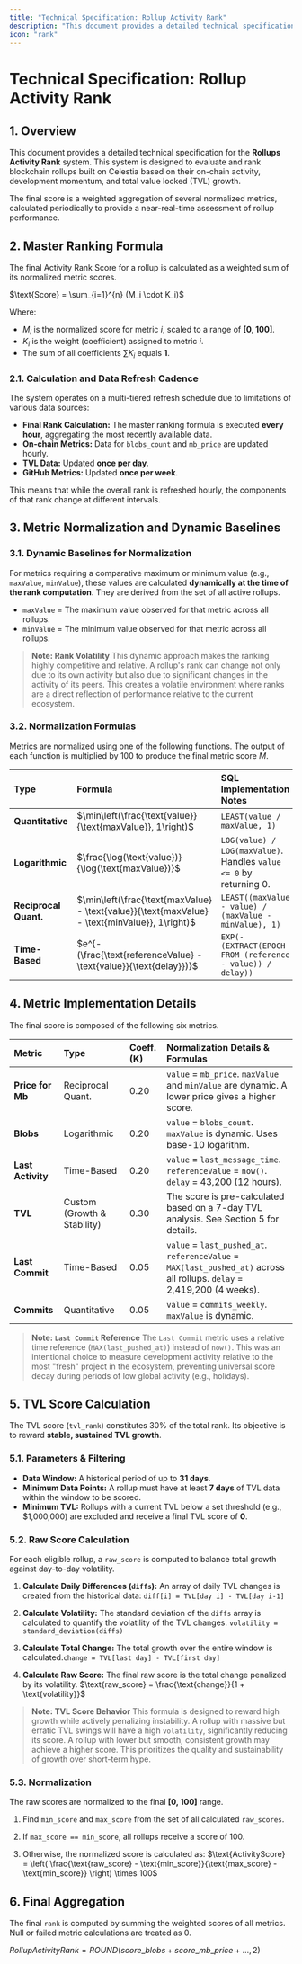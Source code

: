 ```yaml
---
title: "Technical Specification: Rollup Activity Rank"
description: "This document provides a detailed technical specification for the Rollups Activity Rank system."
icon: "rank"
---
```


# Technical Specification: Rollup Activity Rank

## 1. Overview

This document provides a detailed technical specification for the **Rollups Activity Rank** system. This system is designed to evaluate and rank blockchain rollups built on Celestia based on their on-chain activity, development momentum, and total value locked (TVL) growth.

The final score is a weighted aggregation of several normalized metrics, calculated periodically to provide a near-real-time assessment of rollup performance.

## 2. Master Ranking Formula

The final Activity Rank Score for a rollup is calculated as a weighted sum of its normalized metric scores.

$\text{Score} = \sum_{i=1}^{n} (M_i \cdot K_i)$

Where:
* $M_i$ is the normalized score for metric *i*, scaled to a range of **[0, 100]**.
* $K_i$ is the weight (coefficient) assigned to metric *i*.
* The sum of all coefficients $\sum K_i$ equals **1**.

### 2.1. Calculation and Data Refresh Cadence

The system operates on a multi-tiered refresh schedule due to limitations of various data sources:

* **Final Rank Calculation:** The master ranking formula is executed **every hour**, aggregating the most recently available data.
* **On-chain Metrics:** Data for `blobs_count` and `mb_price` are updated hourly.
* **TVL Data:** Updated **once per day**.
* **GitHub Metrics:** Updated **once per week**.

This means that while the overall rank is refreshed hourly, the components of that rank change at different intervals.


## 3. Metric Normalization and Dynamic Baselines

### 3.1. Dynamic Baselines for Normalization

For metrics requiring a comparative maximum or minimum value (e.g., `maxValue`, `minValue`), these values are calculated **dynamically at the time of the rank computation**. They are derived from the set of all active rollups.

* `maxValue` = The maximum value observed for that metric across all rollups.
* `minValue` = The minimum value observed for that metric across all rollups.

> **Note: Rank Volatility**
> This dynamic approach makes the ranking highly competitive and relative. A rollup's rank can change not only due to its own activity but also due to significant changes in the activity of its peers. This creates a volatile environment where ranks are a direct reflection of performance relative to the current ecosystem.

### 3.2. Normalization Formulas

Metrics are normalized using one of the following functions. The output of each function is multiplied by 100 to produce the final metric score $M$.

| Type | Formula | SQL Implementation Notes |
| :--- | :--- | :--- |
| **Quantitative** | $\min\left(\frac{\text{value}}{\text{maxValue}}, 1\right)$ | `LEAST(value / maxValue, 1)` |
| **Logarithmic** | $\frac{\log(\text{value})}{\log(\text{maxValue})}$ | `LOG(value) / LOG(maxValue)`. Handles `value <= 0` by returning 0. |
| **Reciprocal Quant.** | $\min\left(\frac{\text{maxValue} - \text{value}}{\text{maxValue} - \text{minValue}}, 1\right)$ | `LEAST((maxValue - value) / (maxValue - minValue), 1)` |
| **Time-Based** | $e^{-(\frac{\text{referenceValue} - \text{value}}{\text{delay}})}$ | `EXP(-(EXTRACT(EPOCH FROM (reference - value)) / delay))` |

## 4. Metric Implementation Details

The final score is composed of the following six metrics.

| Metric | Type | Coeff. (K) | Normalization Details & Formulas |
| :--- | :--- | :--- | :--- |
| **Price for Mb** | Reciprocal Quant. | 0.20 | `value` = `mb_price`. `maxValue` and `minValue` are dynamic. A lower price gives a higher score. |
| **Blobs** | Logarithmic | 0.20 | `value` = `blobs_count`. `maxValue` is dynamic. Uses base-10 logarithm. |
| **Last Activity** | Time-Based | 0.20 | `value` = `last_message_time`. `referenceValue` = `now()`. `delay` = 43,200 (12 hours). |
| **TVL** | Custom (Growth & Stability) | 0.30 | The score is pre-calculated based on a 7-day TVL analysis. See Section 5 for details. |
| **Last Commit** | Time-Based | 0.05 | `value` = `last_pushed_at`. `referenceValue` = `MAX(last_pushed_at)` across all rollups. `delay` = 2,419,200 (4 weeks). |
| **Commits** | Quantitative | 0.05 | `value` = `commits_weekly`. `maxValue` is dynamic. |

> **Note: `Last Commit` Reference**
> The `Last Commit` metric uses a relative time reference (`MAX(last_pushed_at)`) instead of `now()`. This was an intentional choice to measure development activity relative to the most "fresh" project in the ecosystem, preventing universal score decay during periods of low global activity (e.g., holidays).

## 5. TVL Score Calculation

The TVL score (`tvl_rank`) constitutes 30% of the total rank. Its objective is to reward **stable, sustained TVL growth**.

### 5.1. Parameters & Filtering

* **Data Window:** A historical period of up to **31 days**.
* **Minimum Data Points:** A rollup must have at least **7 days** of TVL data within the window to be scored.
* **Minimum TVL:** Rollups with a current TVL below a set threshold (e.g., $1,000,000) are excluded and receive a final TVL score of **0**.

### 5.2. Raw Score Calculation

For each eligible rollup, a `raw_score` is computed to balance total growth against day-to-day volatility.

1. **Calculate Daily Differences (`diffs`):** An array of daily TVL changes is created from the historical data: `diff[i] = TVL[day i] - TVL[day i-1]`

2. **Calculate Volatility:** The standard deviation of the `diffs` array is calculated to quantify the volatility of the TVL changes. `volatility = standard_deviation(diffs)`

3. **Calculate Total Change:** The total growth over the entire window is calculated.`change = TVL[last day] - TVL[first day]`

4. **Calculate Raw Score:** The final raw score is the total change penalized by its volatility. $\text{raw_score} = \frac{\text{change}}{1 + \text{volatility}}$

> **Note: TVL Score Behavior**
> This formula is designed to reward high growth while actively penalizing instability. A rollup with massive but erratic TVL swings will have a high `volatility`, significantly reducing its score. A rollup with lower but smooth, consistent growth may achieve a higher score. This prioritizes the quality and sustainability of growth over short-term hype.


### 5.3. Normalization

The raw scores are normalized to the final **[0, 100]** range.

1. Find `min_score` and `max_score` from the set of all calculated `raw_scores`.

1. If `max_score == min_score`, all rollups receive a score  of 100.

1. Otherwise, the normalized score is calculated as: $\text{ActivityScore} = \left( \frac{\text{raw_score} - \text{min_score}}{\text{max_score} - \text{min_score}} \right) \times 100$


## 6. Final Aggregation

The final `rank` is computed by summing the weighted scores of all metrics. Null or failed metric calculations are treated as 0.

$RollupActivityRank = ROUND(score\_blobs + score\_mb\_price + ..., 2)$
